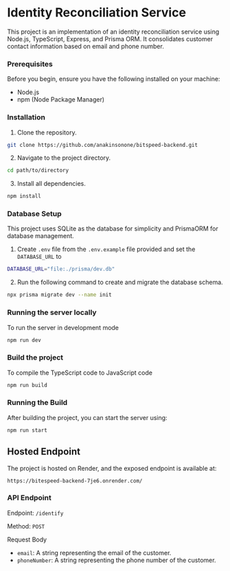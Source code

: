 # Identity Reconciliation Service

This project is an implementation of an identity reconciliation service using Node.js, TypeScript, Express, and Prisma ORM. It consolidates customer contact information based on email and phone number.

### Prerequisites

Before you begin, ensure you have the following installed on your machine:

- Node.js
- npm (Node Package Manager)

### Installation

1. Clone the repository.

```bash
git clone https://github.com/anakinsonone/bitspeed-backend.git
```

2. Navigate to the project directory.

```bash
cd path/to/directory
```

3. Install all dependencies.

```bash
npm install
```

### Database Setup

This project uses SQLite as the database for simplicity and PrismaORM for database management.

1. Create `.env` file from the `.env.example` file provided and set the `DATABASE_URL` to

```bash
DATABASE_URL="file:./prisma/dev.db"
```

2. Run the following command to create and migrate the database schema.

```bash
npx prisma migrate dev --name init
```

### Running the server locally

To run the server in development mode

```bash
npm run dev
```

### Build the project

To compile the TypeScript code to JavaScript code

```bash
npm run build
```

### Running the Build

After building the project, you can start the server using:

```bash
npm run start
```

## Hosted Endpoint

The project is hosted on Render, and the exposed endpoint is available at:

```
https://bitespeed-backend-7je6.onrender.com/
```

### API Endpoint

Endpoint: `/identify`

Method: `POST`

Request Body

- `email`: A string representing the email of the customer.
- `phoneNumber`: A string representing the phone number of the customer.

